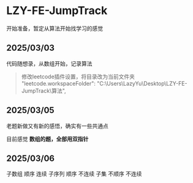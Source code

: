 # LZY-FE-JumpTrack

开始准备，暂定从算法开始找学习的感觉

## 2025/03/03

代码随想录，从数组开始，记录算法

> 修改leetcode插件设置，将目录改为当前文件夹
> "leetcode.workspaceFolder": "C:\\Users\\LazyYu\\Desktop\\LZY-FE-JumpTrack\\算法",

## 2025/03/05

老题新做又有新的感悟，确实有一些共通点

目前感觉 __数组的题，全部用双指针__

## 2025/03/06

子数组 顺序 连续
子序列 顺序 不连续
子集   不顺序 不连续